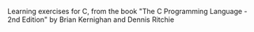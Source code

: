 Learning exercises for C, from the book "The C Programming Language - 2nd Edition" by Brian Kernighan and Dennis Ritchie
